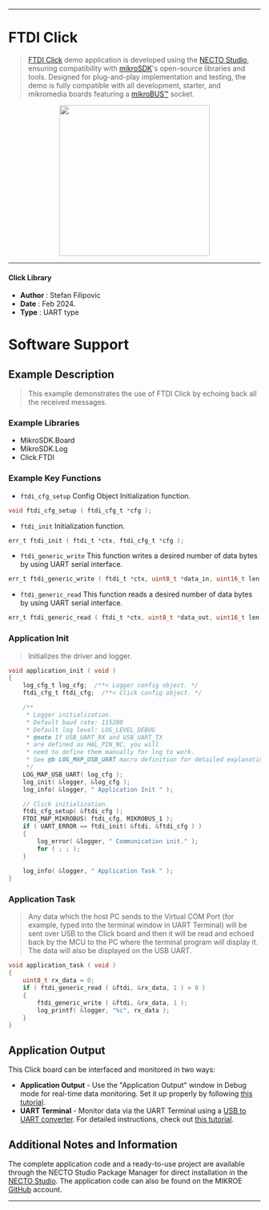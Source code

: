 
---
# FTDI Click

> [FTDI Click](https://www.mikroe.com/?pid_product=MIKROE-1421) demo application is developed using
the [NECTO Studio](https://www.mikroe.com/necto), ensuring compatibility with [mikroSDK](https://www.mikroe.com/mikrosdk)'s
open-source libraries and tools. Designed for plug-and-play implementation and testing, the demo is fully compatible with
all development, starter, and mikromedia boards featuring a [mikroBUS&trade;](https://www.mikroe.com/mikrobus) socket.

<p align="center">
  <img src="https://www.mikroe.com/?pid_product=MIKROE-1421&image=1" height=300px>
</p>

---

#### Click Library

- **Author**        : Stefan Filipovic
- **Date**          : Feb 2024.
- **Type**          : UART type

# Software Support

## Example Description

> This example demonstrates the use of FTDI Click by echoing back all the received messages.

### Example Libraries

- MikroSDK.Board
- MikroSDK.Log
- Click.FTDI

### Example Key Functions

- `ftdi_cfg_setup` Config Object Initialization function.
```c
void ftdi_cfg_setup ( ftdi_cfg_t *cfg );
```

- `ftdi_init` Initialization function.
```c
err_t ftdi_init ( ftdi_t *ctx, ftdi_cfg_t *cfg );
```

- `ftdi_generic_write` This function writes a desired number of data bytes by using UART serial interface.
```c
err_t ftdi_generic_write ( ftdi_t *ctx, uint8_t *data_in, uint16_t len );
```

- `ftdi_generic_read` This function reads a desired number of data bytes by using UART serial interface.
```c
err_t ftdi_generic_read ( ftdi_t *ctx, uint8_t *data_out, uint16_t len );
```

### Application Init

> Initializes the driver and logger.

```c
void application_init ( void )
{
    log_cfg_t log_cfg;  /**< Logger config object. */
    ftdi_cfg_t ftdi_cfg;  /**< Click config object. */

    /** 
     * Logger initialization.
     * Default baud rate: 115200
     * Default log level: LOG_LEVEL_DEBUG
     * @note If USB_UART_RX and USB_UART_TX 
     * are defined as HAL_PIN_NC, you will 
     * need to define them manually for log to work. 
     * See @b LOG_MAP_USB_UART macro definition for detailed explanation.
     */
    LOG_MAP_USB_UART( log_cfg );
    log_init( &logger, &log_cfg );
    log_info( &logger, " Application Init " );

    // Click initialization.
    ftdi_cfg_setup( &ftdi_cfg );
    FTDI_MAP_MIKROBUS( ftdi_cfg, MIKROBUS_1 );
    if ( UART_ERROR == ftdi_init( &ftdi, &ftdi_cfg ) ) 
    {
        log_error( &logger, " Communication init." );
        for ( ; ; );
    }
    
    log_info( &logger, " Application Task " );
}
```

### Application Task

> Any data which the host PC sends to the Virtual COM Port (for example, typed into the terminal 
window in UART Terminal) will be sent over USB to the Click board and then it will be read and 
echoed back by the MCU to the PC where the terminal program will display it. The data will also
be displayed on the USB UART.

```c
void application_task ( void )
{
    uint8_t rx_data = 0;
    if ( ftdi_generic_read ( &ftdi, &rx_data, 1 ) > 0 )
    {
        ftdi_generic_write ( &ftdi, &rx_data, 1 );
        log_printf( &logger, "%c", rx_data );
    }
}
```

## Application Output

This Click board can be interfaced and monitored in two ways:
- **Application Output** - Use the "Application Output" window in Debug mode for real-time data monitoring.
Set it up properly by following [this tutorial](https://www.youtube.com/watch?v=ta5yyk1Woy4).
- **UART Terminal** - Monitor data via the UART Terminal using
a [USB to UART converter](https://www.mikroe.com/click/interface/usb?interface*=uart,uart). For detailed instructions,
check out [this tutorial](https://help.mikroe.com/necto/v2/Getting%20Started/Tools/UARTTerminalTool).

## Additional Notes and Information

The complete application code and a ready-to-use project are available through the NECTO Studio Package Manager for 
direct installation in the [NECTO Studio](https://www.mikroe.com/necto). The application code can also be found on
the MIKROE [GitHub](https://github.com/MikroElektronika/mikrosdk_click_v2) account.

---
